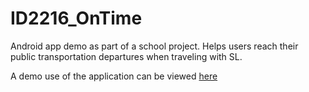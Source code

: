 # ID2216_OnTime

Android app demo as part of a school project. Helps users reach their public transportation departures when traveling with SL.

A demo use of the application can be viewed [here](https://www.youtube.com/watch?v=fo1cPKRCoHc)
